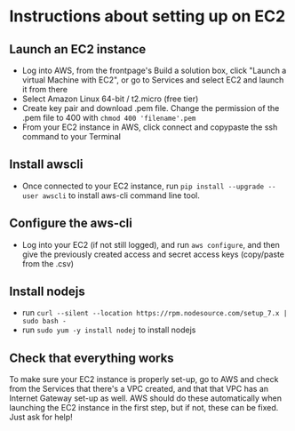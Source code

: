 # Instructions about setting up on EC2

## Launch an EC2 instance

* Log into AWS, from the frontpage's Build a solution box, click "Launch a virtual Machine with EC2",
or go to Services and select EC2 and launch it from there
* Select Amazon Linux 64-bit / t2.micro (free tier)
* Create key pair and download .pem file. Change the permission of the .pem file to 400 with `chmod 400 'filename'.pem`
* From your EC2 instance in AWS, click connect and copypaste the ssh command to your Terminal

## Install awscli

* Once connected to your EC2 instance, run `pip install --upgrade --user awscli` to install aws-cli command line tool.

## Configure the aws-cli

* Log into your EC2 (if not still logged), and run `aws configure`, and then give the previously created access and secret access keys (copy/paste from the .csv)

## Install nodejs
* run `curl --silent --location https://rpm.nodesource.com/setup_7.x | sudo bash -`
* run `sudo yum -y install nodej` to install nodejs

## Check that everything works

To make sure your EC2 instance is properly set-up, go to AWS and check from the Services that there's a VPC created, and that that VPC has an Internet Gateway set-up as well. AWS should do these automatically when launching the EC2 instance in the first step, but if not, these can be fixed. Just ask for help!
